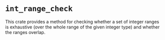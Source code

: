 # `int_range_check`

This crate provides a method for checking whether a set of integer ranges is
exhaustive (over the whole range of the given integer type) and whether the
ranges overlap.
